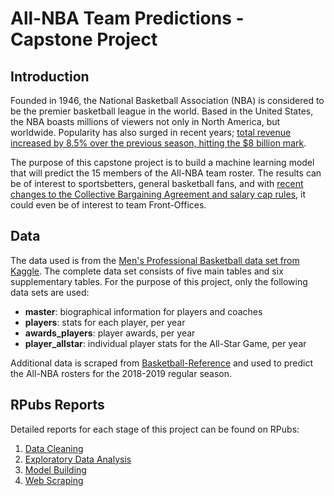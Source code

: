 # All-NBA Team Predictions - Capstone Project

## Introduction

Founded in 1946, the National Basketball Association (NBA) is considered to be the premier basketball league in the world. Based in the United States, the NBA boasts millions of viewers not only in North America, but worldwide. Popularity has also surged in recent years; [total revenue increased by 8.5% over the previous season, hitting the $8 billion mark](https://www.forbes.com/sites/kurtbadenhausen/2019/02/06/nba-team-values-2019-knicks-on-top-at-4-billion/). 

The purpose of this capstone project is to build a machine learning model that will predict the 15 members of the All-NBA team roster. The results can be of interest to sportsbetters, general basketball fans, and with [recent changes to the Collective Bargaining Agreement and salary cap rules](https://www.sportskeeda.com/basketball/all-nba-teams-the-who-what-when-why-and-how), it could even be of interest to team Front-Offices.

## Data

The data used is from the [Men's Professional Basketball data set from Kaggle](https://www.kaggle.com/open-source-sports/mens-professional-basketball). The complete data set consists of five main tables and six supplementary tables. For the purpose of this project, only the following data sets are used:

- **master**: biographical information for players and coaches
- **players**: stats for each player, per year
- **awards_players**: player awards, per year
- **player_allstar**: individual player stats for the All-Star Game, per year

Additional data is scraped from [Basketball-Reference](https://www.basketball-reference.com/leagues/NBA_2019_totals.html) and used to predict the All-NBA rosters for the 2018-2019 regular season.

## RPubs Reports

Detailed reports for each stage of this project can be found on RPubs:

1. [Data Cleaning](http://rpubs.com/martij222/all-nba-data-wrangling) 
2. [Exploratory Data Analysis](http://rpubs.com/martij222/all-nba-eda)
3. [Model Building](http://rpubs.com/martij222/all-nba-ml)
4. [Web Scraping](http://rpubs.com/martij222/web-scraping)

